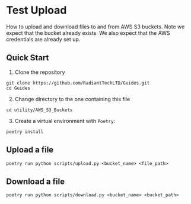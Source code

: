 # Test Upload

How to upload and download files to and from AWS S3 buckets.
Note we expect that the bucket already exists.
We also expect that the AWS credentials are already set up.

## Quick Start

1. Clone the repository

```shell
git clone https://github.com/RadiantTechLTD/Guides.git
cd Guides
```

2. Change directory to the one containing this file

```shell
cd utility/AWS_S3_Buckets
```

3. Create a virtual environment with `Poetry`:

```shell
poetry install
```

## Upload a file

```shell
poetry run python scripts/upload.py <bucket_name> <file_path>
```

## Download a file

```shell
poetry run python scripts/download.py <bucket_name> <bucket_path>
```
